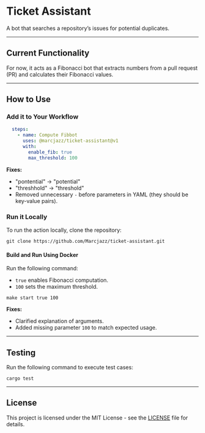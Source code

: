 # Ticket Assistant  
A bot that searches a repository’s issues for potential duplicates.  

---

## Current Functionality  
For now, it acts as a Fibonacci bot that extracts numbers from a pull request (PR) and calculates their Fibonacci values.  

---

## How to Use  

### Add it to Your Workflow  
```yml
  steps:
    - name: Compute Fibbot
      uses: @marcjazz/ticket-assistant@v1
      with: 
        enable_fib: true
        max_threshold: 100
```
**Fixes:**  
- "pontential" → "potential"  
- "threshhold" → "threshold"  
- Removed unnecessary `-` before parameters in YAML (they should be key-value pairs).  

### Run it Locally  
To run the action locally, clone the repository:  

```shell
git clone https://github.com/Marcjazz/ticket-assistant.git
```

#### Build and Run Using Docker  
Run the following command:  
- `true` enables Fibonacci computation.  
- `100` sets the maximum threshold.  

```shell
make start true 100
```
**Fixes:**  
- Clarified explanation of arguments.  
- Added missing parameter `100` to match expected usage.  

---

## Testing  
Run the following command to execute test cases:  
```shell
cargo test
```

---

## License  
This project is licensed under the MIT License - see the [LICENSE](LICENSE) file for details.  
